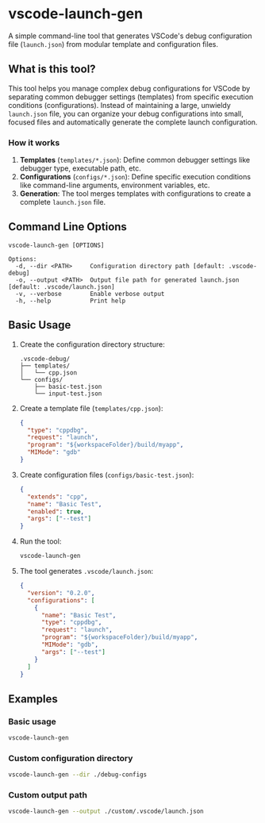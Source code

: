 # vscode-launch-gen

A simple command-line tool that generates VSCode's debug configuration file (`launch.json`) from modular template and configuration files.

## What is this tool?

This tool helps you manage complex debug configurations for VSCode by separating common debugger settings (templates) from specific execution conditions (configurations). Instead of maintaining a large, unwieldy `launch.json` file, you can organize your debug configurations into small, focused files and automatically generate the complete launch configuration.

### How it works

1. **Templates** (`templates/*.json`): Define common debugger settings like debugger type, executable path, etc.
2. **Configurations** (`configs/*.json`): Define specific execution conditions like command-line arguments, environment variables, etc.
3. **Generation**: The tool merges templates with configurations to create a complete `launch.json` file.

## Command Line Options

```
vscode-launch-gen [OPTIONS]

Options:
  -d, --dir <PATH>     Configuration directory path [default: .vscode-debug]
  -o, --output <PATH>  Output file path for generated launch.json [default: .vscode/launch.json]
  -v, --verbose        Enable verbose output
  -h, --help           Print help
```

## Basic Usage

1. Create the configuration directory structure:
   ```
   .vscode-debug/
   ├── templates/
   │   └── cpp.json
   └── configs/
       ├── basic-test.json
       └── input-test.json
   ```

2. Create a template file (`templates/cpp.json`):
   ```json
   {
     "type": "cppdbg",
     "request": "launch",
     "program": "${workspaceFolder}/build/myapp",
     "MIMode": "gdb"
   }
   ```

3. Create configuration files (`configs/basic-test.json`):
   ```json
   {
     "extends": "cpp",
     "name": "Basic Test",
     "enabled": true,
     "args": ["--test"]
   }
   ```

4. Run the tool:
   ```bash
   vscode-launch-gen
   ```

5. The tool generates `.vscode/launch.json`:
   ```json
   {
     "version": "0.2.0",
     "configurations": [
       {
         "name": "Basic Test",
         "type": "cppdbg",
         "request": "launch",
         "program": "${workspaceFolder}/build/myapp",
         "MIMode": "gdb",
         "args": ["--test"]
       }
     ]
   }
   ```

## Examples

### Basic usage
```bash
vscode-launch-gen
```

### Custom configuration directory
```bash
vscode-launch-gen --dir ./debug-configs
```

### Custom output path
```bash
vscode-launch-gen --output ./custom/.vscode/launch.json
```
